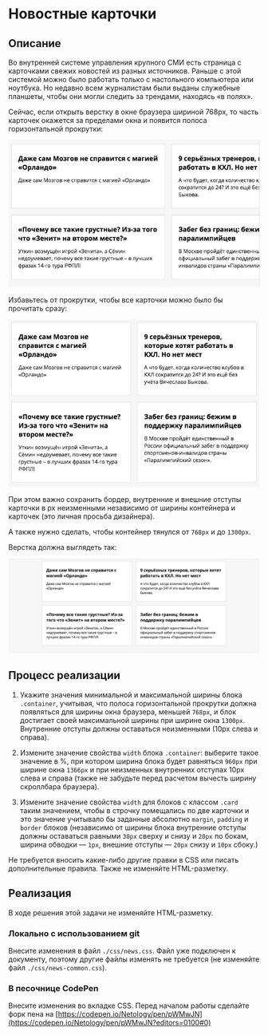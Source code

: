 # Новостные карточки

## Описание
Во внутренней системе управления крупного СМИ есть страница с карточками свежих новостей из разных источников.
Раньше с этой системой можно было работать только с настольного компьютера или ноутбука. Но недавно всем журналистам были выданы служебные планшеты, чтобы они могли следить за трендами, находясь «в полях».

Сейчас, если открыть верстку в окне браузера шириной 768px, то часть карточек окажется за пределами окна и появится полоса горизонтальной прокрутки:

![Horizontal scrollbar on the news block](../../sources/fluid-news-scrollbar.jpg)
 
Избавьтесь от прокрутки, чтобы все карточки можно было бы прочитать сразу:

![the news block on a tablet](../../sources/fluid-news-tablet.jpg)

При этом важно сохранить бордер, внутренние и внешние отступы карточки в px неизменными независимо от ширины контейнера и карточек (это личная просьба дизайнера).

А также нужно сделать, чтобы контейнер тянулся от  `768px` и до `1300px`.

Верстка должна выглядеть так:

![the news block on a desktop](../../sources/fluid-news-desktop.jpg)

## Процесс реализации

1. Укажите значения минимальной и максимальной ширины блока `.container`, учитывая, что полоса горизонтальной прокрутки должна появляться для ширины окна браузера, меньшей `768px`, и блок достигает своей максимальной ширины при ширине окна `1300px`.
Внутренние отступы должны оставаться неизменными (10px слева и справа).

2. Измените значение свойства `width` блока `.container`: выберите такое значение в %, при котором ширина блока будет равняться `960px` при ширине окна `1366px` и при неизменных внутренних отступах 10px слева и справа (также не забудьте перед расчетом вычесть ширину скроллбара браузера). 

3. Измените значение свойства `width` для блоков с классом `.card` таким значением, чтобы в строчку помещались по две карточки и это значение учитывало бы заданные абсолютно `margin`, `padding` и `border` блоков
 (независимо от ширины блока внутренние отступы должны оставаться равными `30px` сверху и снизу и `20px` по бокам, ширина обводки &mdash; `1px`, внешние отступы &mdash; `20px` снизу и `10px` сбоку.)

Не требуется вносить какие-либо другие правки в CSS или писать дополнительные правила. Также не изменяйте HTML-разметку.

## Реализация

В ходе решения этой задачи не изменяйте HTML-разметку.

### Локально с использованием git

Внесите изменения в файл `./css/news.css`. Файл уже подключен к документу, поэтому другие файлы изменять не требуется (не изменяйте файл `./css/news-common.css`).

### В песочнице CodePen

Внесите изменения во вкладке CSS. Перед началом работы сделайте форк пена на [https://codepen.io/Netology/pen/pWMwJN](https://codepen.io/Netology/pen/pWMwJN?editors=0100#0)
